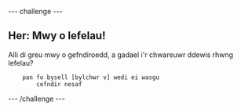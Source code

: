 --- challenge ---

## Her: Mwy o lefelau! 
Alli di greu mwy o gefndiroedd, a gadael i'r chwareuwr ddewis rhwng lefelau?

```blocks
	pan fo bysell [bylchwr v] wedi ei wasgu
		cefndir nesaf
```

--- /challenge ---




